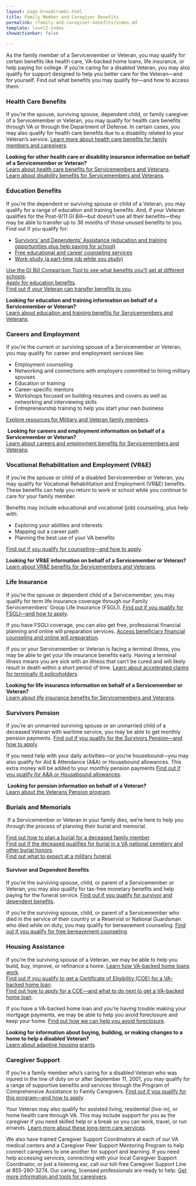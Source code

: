 ```yaml
---
layout: page-breadcrumbs.html
title: Family Member and Caregiver Benefits
permalink: /family-and-caregiver-benefits/index.md
template: level2-index
showactionbar: false

---
```


<div class="va-introtext">

As the family member of a Servicemember or Veteran, you may qualify for certain benefits like health care, VA-backed home loans, life insurance, or help paying for college. If you’re caring for a disabled Veteran, you may also qualify for support designed to help you better care for the Veteran—and for yourself. Find out what benefits you may qualify for—and how to access them.

</div>

### Health Care Benefits
If you’re the spouse, surviving spouse, dependent child, or family caregiver of a Servicemember or Veteran, you may qualify for health care benefits through VA or through the Department of Defense. In certain cases, you may also qualify for health care benefits due to a disability related to your Veteran’s service. [Learn more about health care benefits for family members and caregivers](/healthcare/family-caregiver-benefits/). 

**Looking for other health care or disability insurance information on behalf of a Servicemember or Veteran?**<br>
[Learn about health care benefits for Servicemembers and Veterans](/healthcare/). <br>
[Learn about disability benefits for Servicemembers and Veterans](/disability/).

### Education Benefits
If you’re the dependent or surviving spouse or child of a Veteran, you may qualify for a range of education and training benefits. And, if your Veteran qualifies for the Post-9/11 GI Bill—but doesn’t use all their benefits—they may be able to transfer up to 36 months of those unused benefits to you.
Find out if you qualify for:

- [Survivors’ and Dependents’ Assistance (education and training opportunities plus help paying for school)](/education/gi-bill/survivors-dependent-assistance/)<br>
- [Free educational and career counseling services](/education/tools-programs/)<br>
- [Work-study (a part-time job while you study)](/education/work-learn/workstudy/)<br>

[Use the GI Bill Comparison Tool to see what benefits you’ll get at different schools](/gi-bill-comparison-tool/).<br>
[Apply for education benefits](/education/apply/).<br>
[Find out if your Veteran can transfer benefits to you](/education/gi-bill/transfer/).<br>

**Looking for education and training information on behalf of a Servicemember or Veteran?**<br>
[Learn about education and training benefits for Servicemembers and Veterans](/education/).

### Careers and Employment
If you’re the current or surviving spouse of a Servicemember or Veteran, you may qualify for career and employment services like:

- Employment counseling
- Networking and connections with employers committed to hiring military spouses
- Education or training
- Career-specific mentors
- Workshops focused on building resumes and covers as well as networking and interviewing skills
- Entrepreneurship training to help you start your own business

[Explore resources for Military and Veteran family members](/employment/job-seekers/family-members/).

 **Looking for careers and employment information on behalf of a Servicemember or Veteran?**<br>
[Learn about careers and employment benefits for Servicemembers and Veterans](/employment/).

### Vocational Rehabilitation and Employment (VR&E)  

If you’re the spouse or child of a disabled Servicemember or Veteran, you may qualify for Vocational Rehabilitation and Employment (VR&E) benefits. These benefits can help you return to work or school while you continue to care for your family member.

Benefits may include educational and vocational (job) counseling, plus help with:

- Exploring your abilities and interests
- Mapping out a career path
- Planning the best use of your VA benefits

[Find out if you qualify for counseling—and how to apply](/vocational-rehab-and-employment/family-members/).

**Looking for VR&E information on behalf of a Servicemember or Veteran?**<br>
[Learn about VR&E benefits for Servicemembers and Veterans](/vocational-rehab-and-employment/).

### Life Insurance

If you’re the spouse or dependent child of a Servicemember, you may qualify for term life insurance coverage through our Family Servicemembers’ Group Life Insurance (FSGLI). [Find out if you qualify for FSGLI—and how to apply](/life-insurance/options-and-eligibility/fsgli/).

If you have FSGLI coverage, you can also get free, professional financial planning and online will preparation services. [Access beneficiary financial counseling and online will preparation](http://www.benefits.va.gov/insurance/bfcs.asp).

If you or your Servicemember or Veteran is facing a terminal illness, you may be able to get your life insurance benefits early. Having a terminal illness means you are sick with an illness that can’t be cured and will likely result in death within a short period of time. [Learn about accelerated claims for terminally ill policyholders](/life-insurance/disabled-and-terminally-ill/).

**Looking for life insurance information on behalf of a Servicemember or Veteran?**<br>
[Learn about life insurance benefits for Servicemembers and Veterans](/life-insurance/).

### Survivors Pension

If you’re an unmarried surviving spouse or an unmarried child of a deceased Veteran with wartime service, you may be able to get monthly pension payments. [Find out if you qualify for the Survivors Pension—and how to apply](/pension/eligibility/pension/survivors-pension/).

If you need help with your daily activities—or you’re housebound—you may also qualify for Aid & Attendance (A&A) or Housebound allowances. This extra money will be added to your monthly pension payments [Find out if you qualify for A&A or Housebound allowances](/pension/eligibility/aid-attendance-housebound/).

 **Looking for pension information on behalf of a Veteran?**<br>
[Learn about the Veterans Pension program](/pension/).

### Burials and Memorials

 If a Servicemember or Veteran in your family dies, we’re here to help you through the process of planning their burial and memorial.

[Find out how to plan a burial for a deceased family member](/burials-and-memorials/burial-planning/).<br>
[Find out if the deceased qualifies for burial in a VA national cemetery and other burial honors](/burials-and-memorials/eligibility/).<br>
[Find out what to expect at a military funeral](/burials-and-memorials/what-to-expect-at-a-funeral/). <br>

#### Survivor and Dependent Benefits
If you’re the surviving spouse, child, or parent of a Servicemember or Veteran, you may also qualify for tax-free monetary benefits and help paying for the funeral service. [Find out if you qualify for survivor and dependent benefits]( /burials-and-memorials/survivor-and-dependent-benefits/).

If you’re the surviving spouse, child, or parent of a Servicemember who died in the service of their country or a Reservist or National Guardsman who died while on duty, you may qualify for bereavement counseling. [Find out if you qualify for free bereavement counseling](/burials-and-memorials/bereavement-counseling/). 

### Housing Assistance
If you’re the surviving spouse of a Veteran, we may be able to help you build, buy, improve, or refinance a home.
[Learn how VA-backed home loans work](/housing-assistance/home-loans/va-backed-loans/).<br>
[Find out if you qualify to get a Certificate of Eligibility (COE) for a VA-backed home loan](/housing-assistance/home-loans/eligibility/).<br>
[Find out how to apply for a COE—and what to do next to get a VA-backed home loan](/housing-assistance/home-loans/).<br>

If you have a VA-backed home loan and you’re having trouble making your mortgage payments, we may be able to help you avoid foreclosure and keep your home. [Find out how we can help you avoid foreclosure](/housing-assistance/home-loans/trouble-making-payments/). 

**Looking for information about buying, building, or making changes to a home to help a disabled Veteran?**<br>
[Learn about adaptive housing grants](/housing-assistance/adaptive-housing-grants/).

### Caregiver Support
If you’re a family member who’s caring for a disabled Veteran who was injured in the line of duty on or after September 11, 2001, you may qualify for a range of supportive benefits and services through the Program of Comprehensive Assistance to Family Caregivers. [Find out if you qualify for this program—and how to apply](/healthcare/family-caregiver-benefits/assistance-to-family-caregivers/).

Your Veteran may also qualify for assisted living, residential (live-in), or home health care through VA. This may include support for you as the caregiver if you need skilled help or a break so you can work, travel, or run errands. [Learn more about these long-term care services]( /healthcare/about-va-health-care/assisted-living-and-home-health-care/).

We also have trained Caregiver Support Coordinators at each of our VA medical centers and a Caregiver Peer Support Mentoring Program to help connect caregivers to one another for support and learning.
If you need help accessing services, connecting with your local Caregiver Support Coordinator, or just a listening ear, call our toll-free Caregiver Support Line at 855-260-3274. Our caring, licensed professionals are ready to help.
[Get more information and tools for caregivers](https://www.caregiver.va.gov/index.asp).
<br>
<br>
<br>
